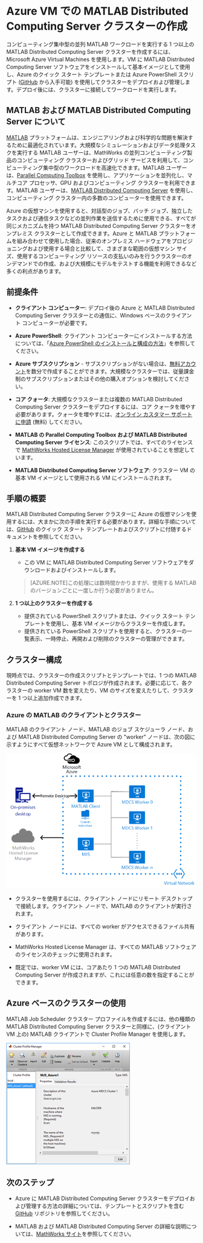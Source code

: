 <properties
   pageTitle="仮想マシン上の MATLAB クラスター |Microsoft Azure"
   description="コンピューティング集中型の並列 MATLAB ワークロードを実行する MATLAB Distributed Computing Server クラスターを作成するには、Microsoft Azure Virtual Machines を使用します"
   services="virtual-machines-windows"
   documentationCenter=""
   authors="mscurrell"
   manager="asutton"
   editor=""/>

<tags
   ms.service="virtual-machines-windows"
   ms.devlang="na"
   ms.topic="article"
   ms.tgt_pltfrm="Windows"
   ms.workload="infrastructure-services"
   ms.date="05/09/2016"
   ms.author="markscu"/>

# Azure VM での MATLAB Distributed Computing Server クラスターの作成 

コンピューティング集中型の並列 MATLAB ワークロードを実行する 1 つ以上の MATLAB Distributed Computing Server クラスターを作成するには、Microsoft Azure Virtual Machines を使用します。VM に MATLAB Distributed Computing Server ソフトウェアをインストールして基本イメージとして使用し、Azure のクイック スタート テンプレートまたは Azure PowerShell スクリプト ([GitHub](https://github.com/Azure/azure-quickstart-templates/tree/master/matlab-cluster) から入手可能) を使用してクラスターをデプロイおよび管理します。デプロイ後には、クラスターに接続してワークロードを実行します。

## MATLAB および MATLAB Distributed Computing Server について 

[MATLAB](http://www.mathworks.com/products/matlab/) プラットフォームは、エンジニアリングおよび科学的な問題を解決するために最適化されています。大規模なシミュレーションおよびデータ処理タスクを実行する MATLAB ユーザーは、MathWorks の並列コンピューティング製品のコンピューティング クラスターおよびグリッド サービスを利用して、コンピューティング集中型のワークロードを高速化できます。MATLAB ユーザーは、[Parallel Computing Toolbox](http://www.mathworks.com/products/parallel-computing/) を使用し、アプリケーションを並列化し、マルチコア プロセッサ、GPU およびコンピューティング クラスターを利用できます。MATLAB ユーザーは、[MATLAB Distributed Computing Server](http://www.mathworks.com/products/distriben/) を使用し、コンピューティング クラスター内の多数のコンピューターを使用できます。


Azure の仮想マシンを使用すると、対話型のジョブ、バッチ ジョブ、独立したタスクおよび通信タスクなどの並列作業を送信するために使用できる、すべてが同じメカニズムを持つ MATLAB Distributed Computing Server クラスターをオンプレミス クラスターとして作成できます。Azure と MATLAB プラットフォームを組み合わせて使用した場合、従来のオンプレミス ハードウェアをプロビジョニングおよび使用する場合と比較して、さまざまな範囲の仮想マシン サイズ、使用するコンピューティング リソースの支払いのみを行うクラスターのオンデマンドでの作成、および大規模にモデルをテストする機能を利用できるなど多くの利点があります。

## 前提条件

* **クライアント コンピューター**: デプロイ後の Azure と MATLAB Distributed Computing Server クラスターとの通信に、Windows ベースのクライアント コンピューターが必要です。 

* **Azure PowerShell**: クライアント コンピューターにインストールする方法については、「[Azure PowerShell のインストールと構成の方法](../powershell-install-configure)」を参照してください。

* **Azure サブスクリプション** - サブスクリプションがない場合は、[無料アカウント](https://azure.microsoft.com/free/)を数分で作成することができます。大規模なクラスターでは、従量課金制のサブスクリプションまたはその他の購入オプションを検討してください。

* **コア クォータ**: 大規模なクラスターまたは複数の MATLAB Distributed Computing Server クラスターをデプロイするには、コア クォータを増やす必要があります。クォータを増やすには、[オンライン カスタマー サポートに申請](https://azure.microsoft.com/blog/2014/06/04/azure-limits-quotas-increase-requests/) (無料) してください。

* **MATLAB の Parallel Computing Toolbox および MATLAB Distributed Computing Server ライセンス**: このスクリプトでは、すべてのライセンスで [MathWorks Hosted License Manager](http://www.mathworks.com/products/parallel-computing/mathworks-hosted-license-manager/) が使用されていることを想定しています。

* **MATLAB Distributed Computing Server ソフトウェア**: クラスター VM の基本 VM イメージとして使用される VM にインストールされます。


## 手順の概要

MATLAB Distributed Computing Server クラスターに Azure の仮想マシンを使用するには、大まかに次の手順を実行する必要があります。詳細な手順については、[GitHub](https://github.com/Azure/azure-quickstart-templates/tree/master/matlab-cluster) のクイック スタート テンプレートおよびスクリプトに付随するドキュメントを参照してください。

1. **基本 VM イメージを作成する**  
    * この VM に MATLAB Distributed Computing Server ソフトウェアをダウンロードおよびインストールします。 

    >[AZURE.NOTE]この処理には数時間かかりますが、使用する MATLAB のバージョンごとに一度しか行う必要がありません。
    
2. **1 つ以上のクラスターを作成する**
    * 提供されている PowerShell スクリプトまたは、クイック スタート テンプレートを使用し、基本 VM イメージからクラスターを作成します。   
    * 提供されている PowerShell スクリプトを使用すると、クラスターの一覧表示、一時停止、再開および削除のクラスターの管理ができます。 
 
## クラスター構成 

現時点では、クラスターの作成スクリプトとテンプレートでは、1 つの MATLAB Distributed Computing Server トポロジが作成されます。必要に応じて、各クラスターの worker VM 数を変えたり、VM のサイズを変えたりして、クラスターを 1 つ以上追加作成できます。

### Azure の MATLAB のクライアントとクラスター 

MATLAB のクライアント ノード、MATLAB のジョブ スケジューラ ノード、および MATLAB Distributed Computing Server の "worker" ノードは、次の図に示すようにすべて仮想ネットワークで Azure VM として構成されます。

![クラスター トポロジ](./media/virtual-machines-windows-matlab-mdcs-cluster/mdcs_cluster.png)

* クラスターを使用するには、クライアント ノードにリモート デスクトップで接続します。クライアント ノードで、MATLAB のクライアントが実行されます。 

* クライアント ノードには、すべての worker がアクセスできるファイル共有があります。

* MathWorks Hosted License Manager は、すべての MATLAB ソフトウェアのライセンスのチェックに使用されます。

* 既定では、worker VM には、コアあたり 1 つの MATLAB Distributed Computing Server が作成されますが、これには任意の数を指定することができます。


## Azure ベースのクラスターの使用 

MATLAB Job Scheduler クラスター プロファイルを作成するには、他の種類の MATLAB Distributed Computing Server クラスターと同様に、(クライアント VM 上の) MATLAB クライアントで Cluster Profile Manager を使用します。

![クラスター プロファイル マネージャー](./media/virtual-machines-windows-matlab-mdcs-cluster/cluster_profile_manager.png)

## 次のステップ

* Azure に MATLAB Distributed Computing Server クラスターをデプロイおよび管理する方法の詳細については、テンプレートとスクリプトを含む [GitHub](https://github.com/Azure/azure-quickstart-templates/tree/master/matlab-cluster) リポジトリを参照してください。 

* MATLAB および MATLAB Distributed Computing Server の詳細な説明については、[MathWorks サイト](http://www.mathworks.com/)を参照してください。

<!---HONumber=AcomDC_0511_2016-->